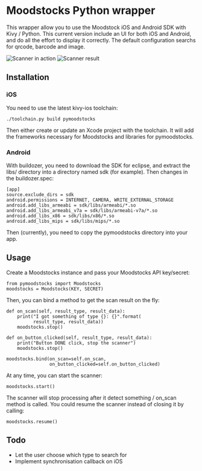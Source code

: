 # Moodstocks Python wrapper

This wrapper allow you to use the Moodstock iOS and Android SDK with Kivy /
Python. This current version include an UI for both iOS and Android, and do all
the effort to display it correctly. The default configuration searchs for
qrcode, barcode and image.

![Scanner in action](https://cloud.githubusercontent.com/assets/37904/6444358/6661b88a-c0fd-11e4-8bc9-ed1d4de44f82.png)
![Scanner result](https://cloud.githubusercontent.com/assets/37904/6444362/6b3603fc-c0fd-11e4-93e3-f48c9f2addbb.png)

## Installation

### iOS

You need to use the latest kivy-ios toolchain:

    ./toolchain.py build pymoodstocks

Then either create or update an Xcode project with the toolchain. It will add
the frameworks necessary for Moodstocks and libraries for pymoodstocks.

### Android

With buildozer, you need to download the SDK for eclipse, and extract the libs/
directory into a directory named sdk (for example). Then changes in the
buildozer.spec:

	[app]
	source.exclude_dirs = sdk
	android.permissions = INTERNET, CAMERA, WRITE_EXTERNAL_STORAGE
	android.add_libs_armeabi = sdk/libs/armeabi/*.so
	android.add_libs_armeabi_v7a = sdk/libs/armeabi-v7a/*.so
	android.add_libs_x86 = sdk/libs/x86/*.so
	android.add_libs_mips = sdk/libs/mips/*.so

Then (currently), you need to copy the pymoodstocks directory into your app.


## Usage

Create a Moodstocks instance and pass your Moodstocks API key/secret:

	from pymoodstocks import Moodstocks
	moodstocks = Moodstocks(KEY, SECRET)

Then, you can bind a method to get the scan result on the fly:

	def on_scan(self, result_type, result_data):
		print("I got something of type {}: {}".format(
			  result_type, result_data))
		moodstocks.stop()

	def on_button_clicked(self, result_type, result_data):
		print("Button DONE click, stop the scanner")
		moodstocks.stop()

	moodstocks.bind(on_scan=self.on_scan,
					on_button_clicked=self.on_button_clicked)

At any time, you can start the scanner:

	moodstocks.start()

The scanner will stop processing after it detect something / on_scan method is
called. You could resume the scanner instead of closing it by calling:

	moodstocks.resume()


## Todo

- Let the user choose which type to search for
- Implement synchronisation callback on iOS


